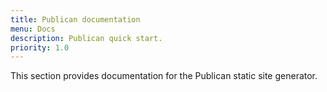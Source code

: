 ```yaml
---
title: Publican documentation
menu: Docs
description: Publican quick start.
priority: 1.0
---
```


This section provides documentation for the Publican static site generator.
